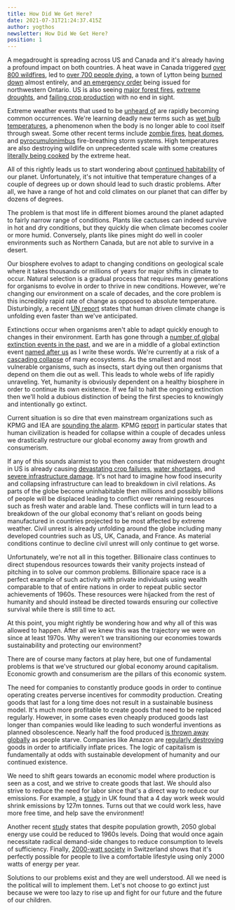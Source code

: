 ```yaml
---
title: How Did We Get Here?
date: 2021-07-31T21:24:37.415Z
author: yogthos
newsletter: How Did We Get Here?
position: 1
---
```

A megadrought is spreading across US and Canada and it's already having a profound impact on both countries. A heat wave in Canada triggered [over 800 wildfires](https://www.theweathernetwork.com/ca/news/article/smoky-skies-span-the-country-with-nearly-800-active-wildfires-burning
), led to [over 700 people dying](https://www.vaughantoday.ca/historic-heatwave-more-than-700-dead-in-canada-and-150-fires-in-progress/), a town of Lytton being [burned down](https://www.cbc.ca/news/canada/british-columbia/bc-wildfires-lytton-july-1-2021-1.6087311) almost entirely, and [an emergency order](https://www.cbc.ca/news/canada/thunder-bay/northwestern-ontario-forest-fires-calls-for-resources-1.6103208) being issued for northwestern Ontario. US is also seeing [major forest fires](https://abcnews.go.com/US/heat-fires-west-severe-causing-thunderstorms-rain/story?id=78968764), [extreme droughts](https://www.sfchronicle.com/local/article/74-of-California-and-52-of-the-Western-U-S-now-16225433.php), and [failing crop production](https://www.agupdate.com/livestockroundup/markets/corn-projections-bleak-as-much-of-the-midwest-drought-continues/article_d2caa53a-d808-11eb-ba27-2f7cddf66b43.html) with no end in sight.

Extreme weather events that used to be [unheard of](https://www.cbsnews.com/news/heat-wave-dome-2021-seattle-portland-weather/) are rapidly becoming common occurrences. We're learning deadly new terms such as [wet bulb temperatures](https://www.cbc.ca/news/science/how-hot-is-too-hot-for-humans-understanding-wet-bulb-temperatures-1.6088415), a phenomenon when the body is no longer able to cool itself through sweat. Some other recent terms include [zombie fires](https://www.axios.com/zombie-fires-detected-alaska-canada-increase-global-warming-3a4d90ad-931d-4c9d-9617-e4187ebfa2f2.html), [heat domes](https://www.theguardian.com/environment/2021/jul/02/canadian-inferno-northern-heat-exceeds-worst-case-climate-models), and [pyrocumulonimbus](https://www.nasa.gov/topics/earth/features/pyrocb.html) fire-breathing storm systems. High temperatures are also destroying wildlife on unprecedented scale with some creatures [literally being cooked](https://www.thestar.com/news/canada/2021/07/07/its-so-hot-that-canadas-sea-creatures-are-cooking-to-their-death-in-their-shells.html) by the extreme heat.


All of this rightly leads us to start wondering about [continued habitability](https://www.rollingstone.com/culture/culture-features/climate-crisis-goodell-survive-extreme-heat-875198/) of our planet. Unfortunately, it's not intuitive that temperature changes of a couple of degrees up or down should lead to such drastic problems. After all, we have a range of hot and cold climates on our planet that can differ by dozens of degrees.

The problem is that most life in different biomes around the planet adapted to fairly narrow range of conditions. Plants like cactuses can indeed survive in hot and dry conditions, but they quickly die when climate becomes cooler or more humid. Conversely, plants like pines might do well in cooler environments such as Northern Canada, but are not able to survive in a desert.

Our biosphere evolves to adapt to changing conditions on geological scale where it takes thousands or millions of years for major shifts in climate to occur. Natural selection is a gradual process that requires many generations for organisms to evolve in order to thrive in new conditions. However, we're changing our environment on a scale of decades, and the core problem is this incredibly rapid rate of change as opposed to absolute temperature. Disturbingly, a recent [UN report](https://www.france24.com/en/live-news/20210623-crushing-climate-impacts-to-hit-sooner-than-feared-draft-un-report) states that human driven climate change is unfolding even faster than we've anticipated. 

Extinctions occur when organisms aren't able to adapt quickly enough to changes in their environment. Earth has gone through a [number of global extinction events in the past](https://en.wikipedia.org/wiki/List_of_extinction_events), and we are in a middle of a global extinction event [named after us](https://www.cbc.ca/radio/quirks/oct-19-2019-understanding-the-anthropocene-extinction-regenerating-cartilage-and-more-1.5324707/understanding-extinction-humanity-has-destroyed-half-the-life-on-earth-1.5324721) as I write these words. We're currently at a risk of a [cascading collapse](https://royalsocietypublishing.org/doi/10.1098/rstb.2008.0219) of many ecosystems. As the smallest and most vulnerable organisms, such as insects, start dying out then organisms that depend on them die out as well. This leads to whole webs of life rapidly unraveling. Yet, humanity is obviously dependent on a healthy biosphere in order to continue its own existence. If we fail to halt the ongoing extinction then we'll hold a dubious distinction of being the first species to knowingly and intentionally go extinct.

Current situation is so dire that even mainstream organizations such as KPMG and IEA are [sounding the alarm](https://arstechnica.com/tech-policy/2021/05/all-fossil-fuel-exploration-needs-to-end-this-year-iea-says/). KPMG [report](https://www.vice.com/en/article/z3xw3x/new-research-vindicates-1972-mit-prediction-that-society-will-collapse-soon) in particular states that human civilization is headed for collapse within a couple of decades unless we drastically restructure our global economy away from growth and consumerism.

If any of this sounds alarmist to you then consider that midwestern drought in US is already causing [devastating crop failures](https://newfinancemagazine.com/farmers-warn-that-the-megadrought-in-the-western-u-s-threatens-to-cause-devastating-crop-failures-in-2021-investment-watch/), [water shortages](https://www.apr.org/post/amid-mega-drought-water-shortage-will-be-declared-along-colorado-river), and [severe infrastructure damage](https://kyma.com/videor/2021/07/23/extreme-weather-threatens-us-infrastructure/). It's not hard to imagine how food insecurity and collapsing infrastructure can lead to breakdown in civil relations. As parts of the globe become uninhabitable then millions and possibly billions of people will be displaced leading to conflict over remaining resources such as fresh water and arable land. These conflicts will in turn lead to a breakdown of the our global economy that's reliant on goods being manufactured in countries projected to be most affected by extreme weather. Civil unrest is already unfolding around the globe including many developed countries such as US, UK, Canada, and France. As material conditions continue to decline civil unrest will only continue to get worse.

Unfortunately, we're not all in this together. Billionaire class continues to direct stupendous resources towards their vanity projects instead of pitching in to solve our common problems. Billionaire space race is a perfect example of such activity with private individuals using wealth comparable to that of entire nations in order to repeat public sector achievements of 1960s. These resources were hijacked from the rest of humanity and should instead be directed towards ensuring our collective survival while there is still time to act.

At this point, you might rightly be wondering how and why all of this was allowed to happen. After all we knew this was the trajectory we were on since at least 1970s. Why weren't we transitioning our economies towards sustainability and protecting our environment?

There are of course many factors at play here, but one of fundamental problems is that we've structured our global economy around capitalism. Economic growth and consumerism are the pillars of this economic system.

The need for companies to constantly produce goods in order to continue operating creates perverse incentives for commodity production. Creating goods that last for a long time does not result in a sustainable business model. It's much more profitable to create goods that need to be replaced regularly. However, in some cases even cheaply produced goods last longer than companies would like leading to such wonderful inventions as planned obsolescence. Nearly half the food produced [is thrown away globally](https://www.theguardian.com/environment/2013/jan/10/half-world-food-waste) as people starve. Companies like Amazon are [regularly destroying](https://www.itv.com/news/2021-06-21/amazon-destroying-millions-of-items-of-unsold-stock-in-one-of-its-uk-warehouses-every-year-itv-news-investigation-finds) goods in order to artificially inflate prices. The logic of capitalism is fundamentally at odds with sustainable development of humanity and our continued existence.

We need to shift gears towards an economic model where production is seen as a cost, and we strive to create goods that last. We should also strive to reduce the need for labor since that's a direct way to reduce our emissions. For example, a [study](https://www.theguardian.com/environment/2021/may/27/four-day-working-week-would-slash-uk-carbon-footprint-report) in UK found that a 4 day work week would shrink emissions by 127m tonnes. Turns out that we could work less, have more free time, and help save the environment!


Another recent [study](https://www.sciencedirect.com/science/article/pii/S0959378020307512) states that despite population growth, 2050 global energy use could be reduced to 1960s levels. Doing that would once again necessitate radical demand-side changes to reduce consumption to levels of sufficiency. Finally, [2000-watt society](https://en.wikipedia.org/wiki/2000-watt_society) in Switzerland shows that it's perfectly possible for people to live a comfortable lifestyle using only 2000 watts of energy per year.

Solutions to our problems exist and they are well understood. All we need is the political will to implement them. Let's not choose to go extinct just because we were too lazy to rise up and fight for our future and the future of our children.